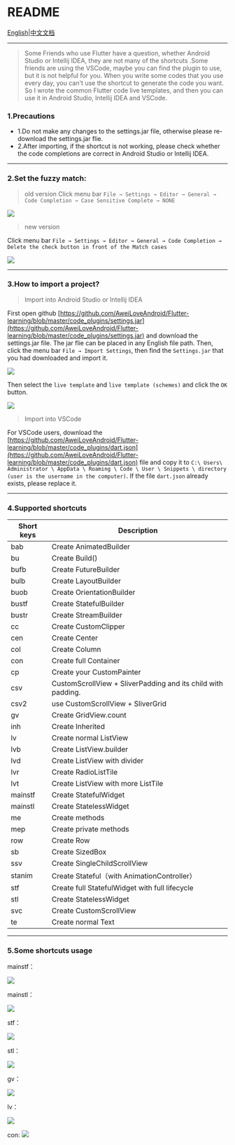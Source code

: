 # README

[English](https://github.com/AweiLoveAndroid/Flutter-learning/blob/master/code_plugins/readme.md)|[中文文档](https://github.com/AweiLoveAndroid/Flutter-learning/blob/master/code_plugins/README-CN.md)

---

> Some Friends who use Flutter have a question, whether Android Studio or Intellij IDEA, they are not many of the shortcuts .Some friends are using the VSCode, maybe you can find the plugin to use, but it is not helpful for you. When you write some codes that you use every day, you can't use the shortcut to generate the code you want. So I wrote the common Flutter code live templates, and then you can use it in Android Studio, Intellij IDEA and VSCode.

### 1.Precautions

* 1.Do not make any changes to the settings.jar file, otherwise please re-download the settings.jar flie.
* 2.After importing, if the shortcut is not working, please check whether the code completions are correct in Android Studio or Intellij IDEA.


---

### 2.Set the fuzzy match:

> old version
Click menu bar `File → Settings → Editor → General → Code Completion → Case Sensitive Complete → NONE`

![](https://upload-images.jianshu.io/upload_images/6098829-183dce2a0499b0d6.png?imageMogr2/auto-orient/strip%7CimageView2/2/w/702/format/webp)

> new version

Click menu bar `File → Settings → Editor → General → Code Completion → Delete the check button in front of the Match cases`

![](https://upload-images.jianshu.io/upload_images/6098829-3194305ecb760fbe.png?imageMogr2/auto-orient/strip%7CimageView2/2/w/556/format/webp)

---

### 3.How to import a project?

> Import into Android Studio or Intellij IDEA

First open github [https://github.com/AweiLoveAndroid/Flutter-learning/blob/master/code_plugins/settings.jar](https://github.com/AweiLoveAndroid/Flutter-learning/blob/master/code_plugins/settings.jar) and download the settings.jar file. The jar flie can be placed in any English file path.
Then, click the menu bar `File → Import Settings`, then find the `Settings.jar` that you had downloaded and import it.

![](https://upload-images.jianshu.io/upload_images/6098829-450d5f8e17341ba7.png?imageMogr2/auto-orient/strip%7CimageView2/2/w/270/format/webp)

Then select the `live template` and `live template (schemes)` and click the `OK` button.

![](https://upload-images.jianshu.io/upload_images/6098829-5a16c2468a36d9d8.png?imageMogr2/auto-orient/strip%7CimageView2/2/w/541/format/webp)

> Import into VSCode

For VSCode users, download the [https://github.com/AweiLoveAndroid/Flutter-learning/blob/master/code_plugins/dart.json](https://github.com/AweiLoveAndroid/Flutter-learning/blob/master/code_plugins/dart.json) file and copy it to `C:\ Users\ Administrator \ AppData \ Roaming \ Code \ User \ Snippets \ directory (user is the username in the computer)`. If the file `dart.json` already exists, please replace it.

---

### 4.Supported shortcuts

Short keys|Description
----|----
bab|	Create AnimatedBuilder
bu|	Create Build()
bufb|	Create FutureBuilder
bulb|	Create LayoutBuilder
buob|	Create OrientationBuilder
bustf|	Create StatefulBuilder
bustr|	Create StreamBuilder
cc|	Create CustomClipper
cen|	Create Center
col|	Create Column
con|	Create full Container
cp|	Create your CustomPainter
csv|	CustomScrollView + SliverPadding and its child with padding.
csv2|	use CustomScrollView + SliverGrid
gv|	Create GridView.count
inh|	Create Inherited
lv|	Create normal ListView
lvb|	Create ListView.builder
lvd	|Create ListView with divider
lvr|	Create RadioListTile
lvt|	Create ListView with more ListTile
mainstf	|Create  StatefulWidget
mainstl|	Create  StatelessWidget
me	|Create methods
mep|	Create private methods
row|	Create Row
sb	|Create SizedBox
ssv|	Create SingleChildScrollView
stanim|	Create Stateful（with AnimationController）
stf	|Create full StatefulWidget with full lifecycle
stl	|Create StatelessWidget
svc	|Create CustomScrollView
te|	Create normal Text

---

### 5.Some shortcuts usage

mainstf：

![](https://upload-images.jianshu.io/upload_images/6098829-a715d299b3c4d2b6.gif?imageMogr2/auto-orient/strip%7CimageView2/2/w/418/format/webp)

mainstl：

![](https://upload-images.jianshu.io/upload_images/6098829-2042bdf5fb3a157a.gif?imageMogr2/auto-orient/strip%7CimageView2/2/w/418/format/webp)

stf：

![](https://upload-images.jianshu.io/upload_images/6098829-7e796ef45a0d5cd6.gif?imageMogr2/auto-orient/strip%7CimageView2/2/w/418/format/webp)

stl：

![](https://upload-images.jianshu.io/upload_images/6098829-b1549c03b9a9b5ee.gif?imageMogr2/auto-orient/strip%7CimageView2/2/w/418/format/webp)

gv：

![](https://upload-images.jianshu.io/upload_images/6098829-6c5985388f267fdc.gif?imageMogr2/auto-orient/strip%7CimageView2/2/w/647/format/webp)

lv：

![](https://upload-images.jianshu.io/upload_images/6098829-04f30b3523027724.gif?imageMogr2/auto-orient/strip%7CimageView2/2/w/418/format/webp)

con:
![](https://upload-images.jianshu.io/upload_images/6098829-374bb9d45ba2e3ea.gif?imageMogr2/auto-orient/strip%7CimageView2/2/w/647/format/webp)
